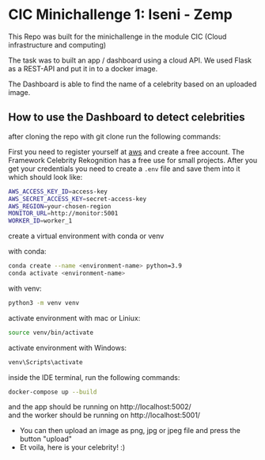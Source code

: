 # CIC Minichallenge 1: Iseni - Zemp
This Repo was built for the minichallenge in the module CIC (Cloud infrastructure and computing)

The task was to built an app / dashboard using a cloud API. We used Flask as a REST-API and put it in to a docker image.

The Dashboard is able to find the name of a celebrity based on an uploaded image.

## How to use the Dashboard to detect celebrities

after cloning the repo with git clone <repository-url> run the following commands:

First you need to register yourself at [aws](https://aws.amazon.com/de/rekognition/) and create a free account. The Framework Celebrity Rekognition has a free use for small projects. After you get your credentials you need to create a `.env` file and save them into it which should look like:
```bash
AWS_ACCESS_KEY_ID=access-key
AWS_SECRET_ACCESS_KEY=secret-access-key
AWS_REGION=your-chosen-region
MONITOR_URL=http://monitor:5001
WORKER_ID=worker_1
```

create a virtual environment with conda or venv

with conda:
```bash
conda create --name <environment-name> python=3.9
conda activate <environment-name>
```

with venv: 
```bash
python3 -m venv venv
```

activate environment with mac or Liniux:
```bash
source venv/bin/activate
```

activate environment with Windows:
```bash
venv\Scripts\activate
```

inside the IDE terminal, run the following commands:
```bash
docker-compose up --build
```
and the app should be running on http://localhost:5002/ \
and the worker should be running on http://localhost:5001/

- You can then upload an image as png, jpg or jpeg file and press the button "upload"
- Et voila, here is your celebrity! :) 
